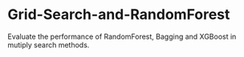 # Grid-Search-and-RandomForest
Evaluate the performance of RandomForest, Bagging and XGBoost in mutiply search methods.

